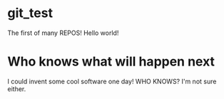 # git_test
The first of many REPOS!
Hello world!
# Who knows what will happen next
I could invent some cool software one day! WHO KNOWS? I'm not sure either.
